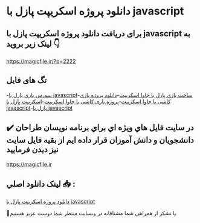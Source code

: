 # دانلود پروژه اسکریپت پازل با javascript

## برای دریافت دانلود پروژه اسکریپت پازل با javascript به لینک زیر بروید 👇

https://magicfile.ir/?p=2222

## تگ های فایل

-[سورس بازی پازل با javascript](https://magicfile.ir/product/%d9%be%d8%b1%d9%88%da%98%d9%87-%d8%a7%d8%b3%da%a9%d8%b1%db%8c%d9%be%d8%aa-%d9%be%d8%a7%d8%b2%d9%84-%d8%a8%d8%a7-javascript/)-[ساخت بازی پازل با جاوا اسکریپت](https://magicfile.ir/product/%d9%be%d8%b1%d9%88%da%98%d9%87-%d8%a7%d8%b3%da%a9%d8%b1%db%8c%d9%be%d8%aa-%d9%be%d8%a7%d8%b2%d9%84-%d8%a8%d8%a7-javascript/)-[دانلود پروژه بازی کاشی با جاوا اسکریپت](https://magicfile.ir/product/%d9%be%d8%b1%d9%88%da%98%d9%87-%d8%a7%d8%b3%da%a9%d8%b1%db%8c%d9%be%d8%aa-%d9%be%d8%a7%d8%b2%d9%84-%d8%a8%d8%a7-javascript/)-[پروژه بازی کاشی با جاوا اسکریپت](https://magicfile.ir/product/%d9%be%d8%b1%d9%88%da%98%d9%87-%d8%a7%d8%b3%da%a9%d8%b1%db%8c%d9%be%d8%aa-%d9%be%d8%a7%d8%b2%d9%84-%d8%a8%d8%a7-javascript/)-[اسکریپت پازل با javascript](https://magicfile.ir/product/%d9%be%d8%b1%d9%88%da%98%d9%87-%d8%a7%d8%b3%da%a9%d8%b1%db%8c%d9%be%d8%aa-%d9%be%d8%a7%d8%b2%d9%84-%d8%a8%d8%a7-javascript/)-[پازل با javascript](https://magicfile.ir/product/%d9%be%d8%b1%d9%88%da%98%d9%87-%d8%a7%d8%b3%da%a9%d8%b1%db%8c%d9%be%d8%aa-%d9%be%d8%a7%d8%b2%d9%84-%d8%a8%d8%a7-javascript/)

## ✔️ در سايت فايل هاي ويژه اي براي برنامه نويسان طراحان دانشجويان و دانش آموزان قرار داده ايم از بقيه فايل سايت نيز ديدن فرماييد

https://magicfile.ir


## لينک دانلود اصلي 📥 :

[دانلود پروژه اسکریپت پازل با javascript](https://magicfile.ir/product/%d9%be%d8%b1%d9%88%da%98%d9%87-%d8%a7%d8%b3%da%a9%d8%b1%db%8c%d9%be%d8%aa-%d9%be%d8%a7%d8%b2%d9%84-%d8%a8%d8%a7-javascript/) 


🙏با تشکر از همراهي شما مشتاقانه در وبسایت منتظر شما دوست عزیز هستیم

